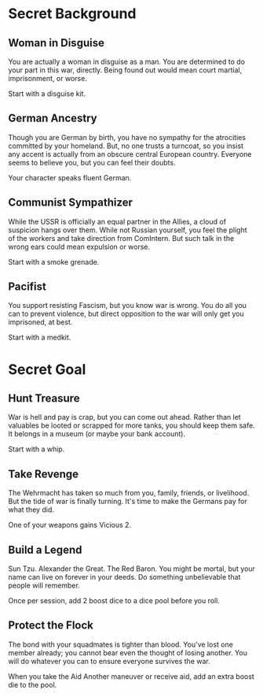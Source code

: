 # Secret Background

## Woman in Disguise

You are actually a woman in disguise as a man.  You are determined to do your part in this war, directly.  Being found out would mean court martial, imprisonment, or worse.

Start with a disguise kit.

## German Ancestry

Though you are German by birth, you have no sympathy for the atrocities committed by your homeland.  But, no one trusts a turncoat, so you insist any accent is actually from an obscure central European country.  Everyone seems to believe you, but you can feel their doubts.

Your character speaks fluent German.

## Communist Sympathizer

While the USSR is officially an equal partner in the Allies, a cloud of suspicion hangs over them.  While not Russian yourself, you feel the plight of the workers and take direction from ComIntern.  But such talk in the wrong ears could mean expulsion or worse.

Start with a smoke grenade.

## Pacifist

You support resisting Fascism, but you know war is wrong.  You do all you can to prevent violence, but direct opposition to the war will only get you imprisoned, at best.

Start with a medkit.

# Secret Goal

## Hunt Treasure

War is hell and pay is crap, but you can come out ahead.  Rather than let valuables be looted or scrapped for more tanks, you should keep them safe.  It belongs in a museum (or maybe your bank account).

Start with a whip.

## Take Revenge

The Wehrmacht has taken so much from you, family, friends, or livelihood.  But the tide of war is finally turning.  It's time to make the Germans pay for what they did.

One of your weapons gains Vicious 2.

## Build a Legend

Sun Tzu.  Alexander the Great.  The Red Baron.  You might be mortal, but your name can live on forever in your deeds.  Do something unbelievable that people will remember.

Once per session, add 2 boost dice to a dice pool before you roll.

## Protect the Flock

The bond with your squadmates is tighter than blood.  You've lost one member already; you cannot bear even the thought of losing another.  You will do whatever you can to ensure everyone survives the war.

When you take the Aid Another maneuver or receive aid, add an extra boost die to the pool.
